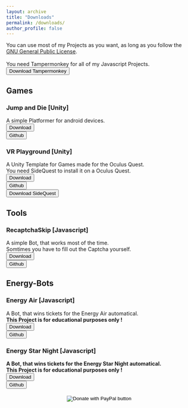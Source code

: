 ```yaml
---
layout: archive
title: "Downloads"
permalink: /downloads/
author_profile: false
---
```

You can use most of my Projects as you want, as long as you follow the <a href="https://github.com/Janik313/janik313.github.io/raw/master/LICENSE">GNU General Public License</a>.
<br>
<br> You need Tampermonkey for all of my Javascript Projects.
<br><button onclick="window.location.href='https://www.tampermonkey.net/'">Download Tampermonkey</button>
<br>


<h2>Games</h2>

<h3>Jump and Die [Unity]</h3>
A simple Platformer for android devices.
<br><button onclick="window.location.href='https://github.com/Janik313/JumpAndDie/raw/master/JumpAndDie.apk'">Download</button>
<br><button onclick="window.location.href='https://github.com/Janik313/JumpAndDie'">Github</button>


<h3>VR Playground [Unity]</h3>
A Unity Template for Games made for the Oculus Quest.
<br>You need SideQuest to install it on a Oculus Quest.
<br><button onclick="window.location.href='https://github.com/Janik313/VR_Playground/raw/master/VR_Playground.apk'">Download</button>
<br><button onclick="window.location.href='https://github.com/Janik313/VR_Playground'">Github</button>
<br><button onclick="window.location.href='https://sidequestvr.com/#/download'">Download SideQuest</button>
<br>


<h2>Tools</h2>

<h3>RecaptchaSkip [Javascript]</h3>
A simple Bot, that works most of the time.
<br>Somtimes you have to fill out the Captcha yourself.
<br><button onclick="window.location.href='https://github.com/Janik313/recaptchaSkip/raw/master/%5Brecaptcha%20skip%5D.user.js'">Download</button>
<br><button onclick="window.location.href='https://github.com/Janik313/recaptchaSkip'">Github</button>
<br>




<h2>Energy-Bots</h2>

<h3>Energy Air [Javascript]</h3>
A Bot, that wins tickets for the Energy Air automatical.
<br><b>This Project is for educational purposes only !
<br><button onclick="window.location.href='https://github.com/Janik313/EnergyAirBot2019/raw/master/energyairbot2019.user.js'">Download</button>
<br><button onclick="window.location.href='https://github.com/Janik313/EnergyAirBot2019'">Github</button>


<h3>Energy Star Night [Javascript]</h3>
A Bot, that wins tickets for the Energy Star Night automatical.
<br><b>This Project is for educational purposes only !
<br><button onclick="window.location.href='https://github.com/Janik313/EnergyStarNightBot2019/raw/master/energystarnightbot2019.user.js'">Download</button>
<br><button onclick="window.location.href='https://github.com/Janik313/EnergyStarNightBot2019'">Github</button>
<br>
<br>
<center><form action="https://www.paypal.com/cgi-bin/webscr" method="post" target="_top">
<input type="hidden" name="cmd" value="_s-xclick" />
<input type="hidden" name="hosted_button_id" value="3THHXQNP6C44A" />
<input type="image" src="https://www.paypalobjects.com/en_US/i/btn/btn_donate_LG.gif" border="0" name="submit" title="PayPal - The safer, easier way to pay online!" alt="Donate with PayPal button" />
<img alt="" border="0" src="https://www.paypal.com/en_CH/i/scr/pixel.gif" width="1" height="1" />
</form><center>

